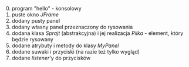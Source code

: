 0. program "hello" - konsolowy
1. puste okno _JFrame_
2. dodany pusty panel
3. dodany własny panel przeznaczony do rysowania
4. dodana klasa _Sprajt_ (abstrakcyjna) i jej realizacja _Pilka_ - element, który będzie rysowany
5. dodane atrybuty i metody do klasy _MyPanel_
6. dodane suwaki i przyciski (na razie też tylko wygląd)
7. dodane _listener_'y do przycisków